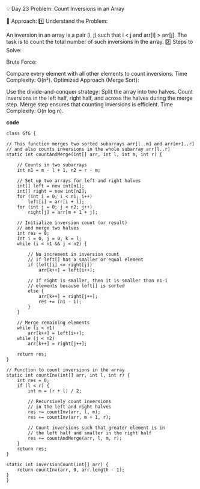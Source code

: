 
💡 Day 23 Problem: Count Inversions in an Array

🧠 Approach:
1️⃣ Understand the Problem:

An inversion in an array is a pair (i, j) such that i < j and arr[i] > arr[j].
The task is to count the total number of such inversions in the array.
2️⃣ Steps to Solve:

Brute Force:

Compare every element with all other elements to count inversions.
Time Complexity: O(n²).
Optimized Approach (Merge Sort):

Use the divide-and-conquer strategy:
Split the array into two halves.
Count inversions in the left half, right half, and across the halves during the merge step.
Merge step ensures that counting inversions is efficient.
Time Complexity: O(n log n).

**code**

    class GfG {

    // This function merges two sorted subarrays arr[l..m] and arr[m+1..r] 
    // and also counts inversions in the whole subarray arr[l..r]
    static int countAndMerge(int[] arr, int l, int m, int r) {
      
        // Counts in two subarrays
        int n1 = m - l + 1, n2 = r - m;

        // Set up two arrays for left and right halves
        int[] left = new int[n1];
        int[] right = new int[n2];
        for (int i = 0; i < n1; i++)
            left[i] = arr[i + l];
        for (int j = 0; j < n2; j++)
            right[j] = arr[m + 1 + j];

        // Initialize inversion count (or result)
        // and merge two halves
        int res = 0;
        int i = 0, j = 0, k = l;
        while (i < n1 && j < n2) {

            // No increment in inversion count
            // if left[] has a smaller or equal element
            if (left[i] <= right[j])
                arr[k++] = left[i++];
          
            // If right is smaller, then it is smaller than n1-i 
            // elements because left[] is sorted
            else {
                arr[k++] = right[j++];
                res += (n1 - i);
            }
        }

        // Merge remaining elements
        while (i < n1)
            arr[k++] = left[i++];
        while (j < n2)
            arr[k++] = right[j++];

        return res;
    }

    // Function to count inversions in the array
    static int countInv(int[] arr, int l, int r) {
        int res = 0;
        if (l < r) {
            int m = (r + l) / 2;

            // Recursively count inversions
            // in the left and right halves
            res += countInv(arr, l, m);
            res += countInv(arr, m + 1, r);

            // Count inversions such that greater element is in 
            // the left half and smaller in the right half
            res += countAndMerge(arr, l, m, r);
        }
        return res;
    }

    static int inversionCount(int[] arr) {
        return countInv(arr, 0, arr.length - 1);
    }
    }
